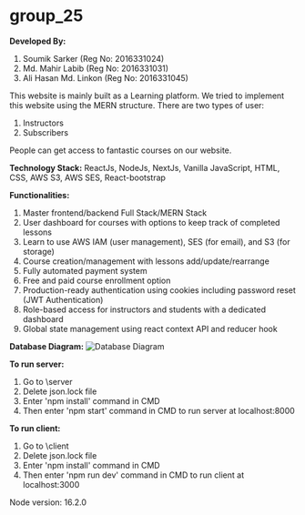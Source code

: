 # group_25

**Developed By:**

1. Soumik Sarker (Reg No: 2016331024)
2. Md. Mahir Labib (Reg No: 2016331031)
3. Ali Hasan Md. Linkon (Reg No: 2016331045)

This website is mainly built as a Learning platform. We tried to implement this website using the MERN structure. There are two types of user: 
1) Instructors
2) Subscribers 

People can get access to fantastic courses on our website.

**Technology Stack:** 
ReactJs, NodeJs, NextJs, Vanilla JavaScript, HTML, CSS, AWS S3, AWS SES, React-bootstrap

**Functionalities:**
1. Master frontend/backend Full Stack/MERN Stack
2. User dashboard for courses with options to keep track of completed lessons
3. Learn to use AWS IAM (user management), SES (for email), and S3 (for storage)
4. Course creation/management with lessons add/update/rearrange
5. Fully automated payment system
6. Free and paid course enrollment option
7. Production-ready authentication using cookies including password reset (JWT Authentication)
8. Role-based access for instructors and students with a dedicated dashboard
9. Global state management using react context API and reducer hook

**Database Diagram:**
![Database Diagram](https://user-images.githubusercontent.com/39150694/123501688-81f21180-d668-11eb-8f66-366ae9c6740a.png)

**To run server:**
1. Go to \server
2. Delete json.lock file
3. Enter 'npm install' command in CMD
4. Then enter 'npm start' command in CMD to run server at localhost:8000

**To run client:**
1. Go to \client
2. Delete json.lock file
3. Enter 'npm install' command in CMD
4. Then enter 'npm run dev' command in CMD to run client at localhost:3000

Node version: 16.2.0
